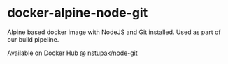 # docker-alpine-node-git

Alpine based docker image with NodeJS and Git installed. Used as part of our build pipeline.

Available on Docker Hub @ [nstupak/node-git](https://hub.docker.com/r/nstupak/node-git)
